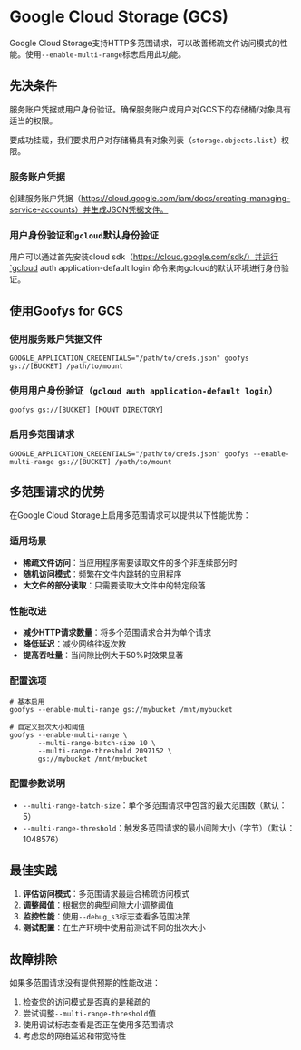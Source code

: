 # Google Cloud Storage (GCS)

Google Cloud Storage支持HTTP多范围请求，可以改善稀疏文件访问模式的性能。使用`--enable-multi-range`标志启用此功能。

## 先决条件

服务账户凭据或用户身份验证。确保服务账户或用户对GCS下的存储桶/对象具有适当的权限。

要成功挂载，我们要求用户对存储桶具有对象列表（`storage.objects.list`）权限。

### 服务账户凭据

创建服务账户凭据（https://cloud.google.com/iam/docs/creating-managing-service-accounts）并生成JSON凭据文件。

### 用户身份验证和`gcloud`默认身份验证
用户可以通过首先安装cloud sdk（https://cloud.google.com/sdk/）并运行`gcloud auth application-default login`命令来向gcloud的默认环境进行身份验证。

## 使用Goofys for GCS

### 使用服务账户凭据文件
```
GOOGLE_APPLICATION_CREDENTIALS="/path/to/creds.json" goofys gs://[BUCKET] /path/to/mount
```

### 使用用户身份验证（`gcloud auth application-default login`）

```
goofys gs://[BUCKET] [MOUNT DIRECTORY]
```

### 启用多范围请求

```
GOOGLE_APPLICATION_CREDENTIALS="/path/to/creds.json" goofys --enable-multi-range gs://[BUCKET] /path/to/mount
```

## 多范围请求的优势

在Google Cloud Storage上启用多范围请求可以提供以下性能优势：

### 适用场景
- **稀疏文件访问**：当应用程序需要读取文件的多个非连续部分时
- **随机访问模式**：频繁在文件内跳转的应用程序
- **大文件的部分读取**：只需要读取大文件中的特定段落

### 性能改进
- **减少HTTP请求数量**：将多个范围请求合并为单个请求
- **降低延迟**：减少网络往返次数
- **提高吞吐量**：当间隙比例大于50%时效果显著

### 配置选项
```ShellSession
# 基本启用
goofys --enable-multi-range gs://mybucket /mnt/mybucket

# 自定义批次大小和阈值
goofys --enable-multi-range \
       --multi-range-batch-size 10 \
       --multi-range-threshold 2097152 \
       gs://mybucket /mnt/mybucket
```

### 配置参数说明
- `--multi-range-batch-size`：单个多范围请求中包含的最大范围数（默认：5）
- `--multi-range-threshold`：触发多范围请求的最小间隙大小（字节）（默认：1048576）

## 最佳实践

1. **评估访问模式**：多范围请求最适合稀疏访问模式
2. **调整阈值**：根据您的典型间隙大小调整阈值
3. **监控性能**：使用`--debug_s3`标志查看多范围决策
4. **测试配置**：在生产环境中使用前测试不同的批次大小

## 故障排除

如果多范围请求没有提供预期的性能改进：
1. 检查您的访问模式是否真的是稀疏的
2. 尝试调整`--multi-range-threshold`值
3. 使用调试标志查看是否正在使用多范围请求
4. 考虑您的网络延迟和带宽特性
